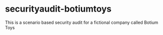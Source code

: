 # securityaudit-botiumtoys
This is a scenario based security audit for a fictional company called Botium Toys
